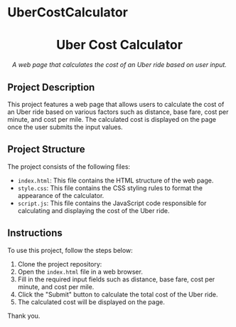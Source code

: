 # UberCostCalculator
<h1 align="center">
  Uber Cost Calculator
</h1>

<p align="center">
  <em>A web page that calculates the cost of an Uber ride based on user input.</em>
</p>

## Project Description
This project features a web page that allows users to calculate the cost of an Uber ride based on various factors such as distance, base fare, cost per minute, and cost per mile. The calculated cost is displayed on the page once the user submits the input values.

## Project Structure
The project consists of the following files:

- `index.html`: This file contains the HTML structure of the web page.
- `style.css`: This file contains the CSS styling rules to format the appearance of the calculator.
- `script.js`: This file contains the JavaScript code responsible for calculating and displaying the cost of the Uber ride.

## Instructions
To use this project, follow the steps below:

1. Clone the project repository:
2. Open the `index.html` file in a web browser.
3. Fill in the required input fields such as distance, base fare, cost per minute, and cost per mile.
4. Click the "Submit" button to calculate the total cost of the Uber ride.
5. The calculated cost will be displayed on the page.

Thank you.


